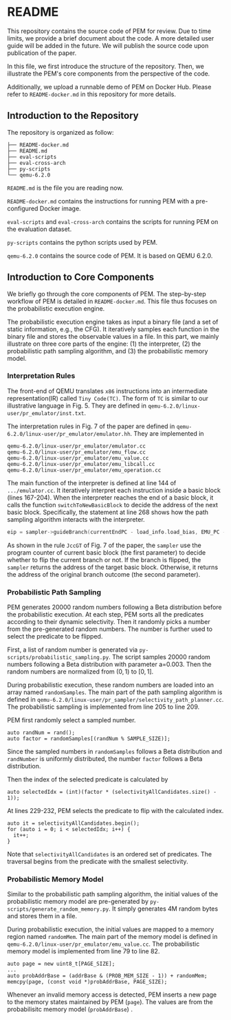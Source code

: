 # README

This repository contains the source code of PEM for review.
Due to time limits, we provide a brief document about the code.
A more detailed user guide will be added in the future. 
We will publish the source code upon publication of the paper.

In this file, we first introduce the structure of the repository.
Then, we illustrate the PEM's core components from the perspective of the code.

Additionally, we upload a runnable demo of PEM on Docker Hub.
Please refer to `README-docker.md` in this repository for more details.

## Introduction to the Repository

The repository is organized as follow:

```
├── README-docker.md
├── README.md
├── eval-scripts
├── eval-cross-arch
├── py-scripts
└── qemu-6.2.0
```

`README.md` is the file you are reading now.

`README-docker.md` contains the instructions for running PEM with a pre-configured Docker image.

`eval-scripts` and `eval-cross-arch` contains the scripts for running PEM on the evaluation dataset.

`py-scripts` contains the python scripts used by PEM.

`qemu-6.2.0` contains the source code of PEM. It is based on QEMU 6.2.0.


## Introduction to Core Components

We briefly go through the core components of PEM.
The step-by-step workflow of PEM is detailed in `README-docker.md`.
This file thus focuses on the probabilistic execution engine.

The probabilistic execution engine takes as input a binary file (and a set of static information, e.g., the CFG).
It iteratively samples each function in the binary file and stores the observable values in a file.
In this part, we mainly illustrate on three core parts of the engine:
(1) the interpreter, (2) the probabilistic path sampling algorithm, and (3) the probabilistic memory model.

### Interpretation Rules

The front-end of QEMU translates `x86` instructions into an intermediate representation(IR)
called `Tiny Code(TC)`.
The form of `TC` is similar to our illustrative language in Fig. 5.
They are defined in `qemu-6.2.0/linux-user/pr_emulator/inst.txt`.

The interpretation rules in Fig. 7 of the paper are defined in 
`qemu-6.2.0/linux-user/pr_emulator/emulator.hh`.
They are implemented in 
```
qemu-6.2.0/linux-user/pr_emulator/emulator.cc
qemu-6.2.0/linux-user/pr_emulator/emu_flow.cc
qemu-6.2.0/linux-user/pr_emulator/emu_value.cc
qemu-6.2.0/linux-user/pr_emulator/emu_libcall.cc
qemu-6.2.0/linux-user/pr_emulator/emu_operation.cc
```

The main function of the interpreter is defined at line 144 of `.../emulator.cc`.
It iteratively interpret each instruction inside a basic block (lines 167-204).
When the interpreter reaches the end of a basic block, it calls the function
`switchToNewBasicBlock` to decide the address of the next basic block.
Specifically, the statement at line 268 shows how the path sampling algorithm interacts with the interpreter.
```c
eip = sampler->guideBranch(currentEndPC - load_info.load_bias, EMU_PC - load_info.load_bias, ctx);
```
As shown in the rule `JccGT` of Fig. 7 of the paper,
the `sampler` use the program counter of current basic block (the first parameter)
to decide whether to flip the current branch or not.
If the branch is flipped, the `sampler` returns the address of the target basic block.
Otherwise, it returns the address of the original branch outcome (the second parameter).


### Probabilistic Path Sampling

PEM generates 20000 random numbers following a Beta distribution before the probabilistic execution.
At each step, PEM sorts all the predicates according to their dynamic selectivity.
Then it randomly picks a number from the pre-generated random numbers.
The number is further used to select the predicate to be flipped.

First, a list of random number is generated via `py-scripts/probabilistic_sampling.py`.
The script samples 20000 random numbers following a Beta distribution with parameter a=0.003.
Then the random numbers are normalized from $(0,1)$ to $[0,1]$.

During probabilistic execution, these random numbers are loaded into an array named `randomSamples`.
The main part of the path sampling algorithm is defined in
`qemu-6.2.0/linux-user/pr_sampler/selectivity_path_planner.cc`.
The probabilistic sampling is implemented from line 205 to line 209.

PEM first randomly select a sampled number.
```
auto randNum = rand();  
auto factor = randomSamples[(randNum % SAMPLE_SIZE)];
```
Since the sampled numbers in `randomSamples` follows a Beta distribution and `randNumber` is uniformly distributed, the number
`factor` follows a Beta distribution.


Then the index of the selected predicate is calculated by
```
auto selectedIdx = (int)(factor * (selectivityAllCandidates.size() - 1));
```

At lines 229-232, PEM selects the predicate to flip with the calculated index.
```
auto it = selectivityAllCandidates.begin();
for (auto i = 0; i < selectedIdx; i++) {
  it++;
}
```
Note that `selectivityAllCandidates` is an ordered set of predicates.
The traversal begins from the predicate with the smallest selectivity.

### Probabilistic Memory Model

Similar to the probabilistic path sampling algorithm, 
the initial values of the probabilistic memory model are
pre-generated by `py-scripts/generate_random_memory.py`.
It simply generates 4M random bytes and stores them in a file.

During probabilistic execution, the initial values are mapped to a memory region named `randomMem`.
The main part of the memory model is defined in
`qemu-6.2.0/linux-user/pr_emulator/emu_value.cc`.
The probabilistic memory model is implemented from line 79 to line 82.

```
auto page = new uint8_t[PAGE_SIZE];
...
auto probAddrBase = (addrBase & (PROB_MEM_SIZE - 1)) + randomMem;
memcpy(page, (const void *)probAddrBase, PAGE_SIZE);
```
Whenever an invalid memory access is detected,
PEM inserts a new page to the memory states maintained by PEM (`page`). 
The values are from the probabilisitc memory model (`probAddrBase`) .

